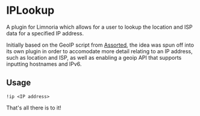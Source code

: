 # IPLookup

A plugin for Limnoria which allows for a user to lookup the location and ISP data for a specified IP address.

Initially based on the GeoIP script from [Assorted](https://github.com/reticulatingspline/Assorted), the idea was spun off into its own plugin in order to accomodate more detail relating to an IP address, such as location and ISP, as well as enabling a geoip API that supports inputting hostnames and IPv6.

## Usage

```
!ip <IP address>
```

That's all there is to it!
